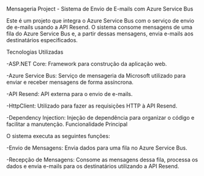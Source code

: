 Mensageria Project - Sistema de Envio de E-mails com Azure Service Bus

Este é um projeto que integra o Azure Service Bus com o serviço de envio de e-mails usando a API Resend. O sistema consome mensagens de uma fila do Azure Service Bus e, a partir dessas mensagens, envia e-mails aos destinatários especificados.

Tecnologias Utilizadas

-ASP.NET Core: Framework para construção da aplicação web.

-Azure Service Bus: Serviço de mensageria da Microsoft utilizado para enviar e receber mensagens de forma assíncrona.

-API Resend: API externa para o envio de e-mails.

-HttpClient: Utilizado para fazer as requisições HTTP à API Resend.

-Dependency Injection: Injeção de dependência para organizar o código e facilitar a manutenção.
Funcionalidade Principal

O sistema executa as seguintes funções:

-Envio de Mensagens: Envia dados para uma fila no Azure Service Bus.

-Recepção de Mensagens: Consome as mensagens dessa fila, processa os dados e envia e-mails para os destinatários utilizando a API Resend.

